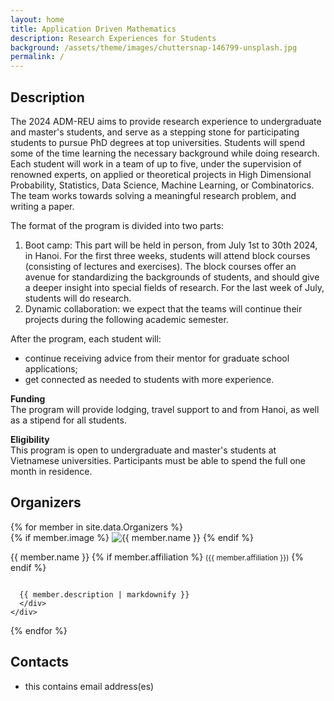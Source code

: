 ```yaml
---
layout: home
title: Application Driven Mathematics
description: Research Experiences for Students
background: /assets/theme/images/chuttersnap-146799-unsplash.jpg
permalink: /
---
```

## Description

<p>
The 2024 ADM-REU aims to provide research experience to undergraduate and master's students, and serve as a
stepping stone for participating students to pursue PhD degrees at top universities. Students will spend
some of the time learning the necessary background while doing research. Each student will work in a
team of up to five, under the supervision of renowned experts, on applied or theoretical projects in High
Dimensional Probability, Statistics, Data Science, Machine Learning, or Combinatorics. The team works
towards solving a meaningful research problem, and writing a paper.
</p>  
The format of the program is divided into two parts:
<ol>
  <li>
Boot camp: This part will be held in person, from July 1st to 30th 2024, in Hanoi. For the first
three weeks, students will attend block courses (consisting of lectures and exercises). The block
courses offer an avenue for standardizing the backgrounds of students, and should give a deeper
insight into special fields of research. For the last week of July, students will do research.</li>
  <li>
Dynamic collaboration: we expect that the teams will continue their projects during the
following academic semester.</li>
</ol>
After the program, each student will:
<ul>
  <li>
    continue receiving advice from their mentor for graduate school applications;</li>
  <li>
    get connected as needed to students with more experience.</li>
</ul>

<b>Funding</b> <br>
The program will provide lodging, travel support to and from Hanoi, as well as a stipend for all students.<br>

<b>Eligibility</b> <br>
This program is open to undergraduate and master's students at Vietnamese universities. Participants must be able to spend the full
one month in residence.

## Organizers
<div class="row cards mt-4">
{% for member in site.data.Organizers %}
  <div class="d-flex team-member col-md-6">
    <div class="flex-shrink-0 me-3">
      {% if member.image %}
        <img src="{{ member.image | relative_url }}" alt="{{ member.name }}">
      {% endif %}
      <div style="position: relative;display: grid;justify-content: center;">
        <p id="{{ member.name | strip | url_encode }}">
        {{ member.name }}
        {% if member.affiliation %}
          <small class="text-muted">({{ member.affiliation }})</small>
        {% endif %}
      </p>

      {{ member.description | markdownify }}  
      </div>
    </div>
    
  </div>
{% endfor %}
</div>

## Contacts
- this contains email address(es)
